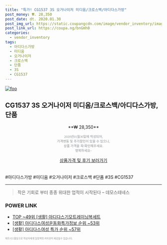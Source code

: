 ```yaml
--- 
title: "특가! CG1537 3S 오거나이저 미디움/크로스백/아디다스가방" 
post_money: ₩. 28,350 
post_date: dt. 2020.01.30 
post_img_url: https://static.coupangcdn.com/image/vendor_inventory/images/2018/06/14/10/8/7359fbd1-b74d-46f1-b2cd-145b93ba8cda.jpg 
post_link_url: https://coupa.ng/bnGmh0 
categories: 
  - vendor_inventory 
tags: 
  - 아디다스가방 
  - 미디움 
  - 오거나이저 
  - 크로스백 
  - 단품 
  - 3S 
  - CG1537 
--- 
```

[![foo](https://static.coupangcdn.com/image/vendor_inventory/images/2018/06/14/10/8/7359fbd1-b74d-46f1-b2cd-145b93ba8cda.jpg)](https://coupa.ng/bnGmh0) 

## CG1537 3S 오거나이저 미디움/크로스백/아디다스가방, 단품 
<p style="text-align: center;">**₩ 28,350**</p> 
<p style="text-align: center;"><span style="color: #898c8f; font-family: Georgia,Times,serif; font-size: 0.75em;">2020년01월30일에 작성되어, <br>가격변동 및 추가할인이 있을 수 있으니,<br> 상품 가격을 꼭!확인해주세요.<br>행복하세요~</span> 
</p>	 
<div markdown="0" style="text-align: center;"><a href="https://coupa.ng/bnGmh0" class="btn btn--success">상품가격 및 후기 보러가기</a></div> 
<br><br> 
  #아디다스가방 #미디움 #오거나이저 #크로스백 #단품 #3S #CG1537 
<hr> 

> 작은 기회로 부터 종종 위대한 업적이 시작된다  – 데모스테네스 


### POWER LINK

* <a href="https://blog.naver.com/fasyy4321/221779791540" target="_blank"> TOP ~49위 [생활] 아디다스기모트레이닝복세트</a>
* <a href="https://blog.naver.com/sakai111/221773455804" target="_blank"> [생활] 아디다스여성운동화특가정보 순위 ~53위</a>
* <a href="https://blog.naver.com/sakai111/221785071994" target="_blank"> [생활] 아디다스여성 특가 순위 ~57위</a>

<span style="color: #898c8f; font-family: Georgia,Times,serif; font-size: 0.55em;">파트너스활동으로 작성자에게 일정액의 커미션이 제공될수 있습니다.</span> 
